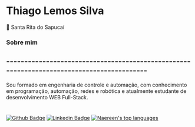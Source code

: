 # Thiago Lemos Silva
📍 Santa Rita do Sapucaí



### Sobre mim
## ------------------------------------------------------------------------------------------
Sou formado em engenharia de controle e automação, com conhecimento em programação, automação, redes e robótica e atualmente estudante de desenvolvimento WEB Full-Stack.
#

[![Github Badge](https://img.shields.io/badge/-Github-000?style=flat-square&logo=Github&logoColor=white&link=https://github.com/Thiagolemos1995)](https://github.com/Thiagolemos1995)
[![Linkedin Badge](https://img.shields.io/badge/-LinkedIn-blue?style=flat-square&logo=Linkedin&logoColor=white&link=https://www.linkedin.com/in/thiago-lemos-silva-835983105/)](https://www.linkedin.com/in/thiago-lemos-silva-835983105/)
[![Naereen's top languages](https://github-readme-stats.vercel.app/api/top-langs/?username=Thiagolemos1995&theme=blue-green)](https://github.com/anuraghazra/github-readme-stats)

